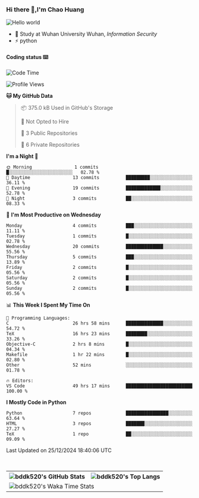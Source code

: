 ### Hi there 👋,I'm Chao Huang


<img src="https://raw.githubusercontent.com/sagar-viradiya/sagar-viradiya/master/resources/banner.png" alt="Hello world">


<br/>


- 🍻  Study at Wuhan University Wuhan, _Information Security_
- ⚡  python



#### Coding status  ⌨️

<!--START_SECTION:waka-->
![Code Time](http://img.shields.io/badge/Code%20Time-579%20hrs%2055%20mins-blue)

![Profile Views](http://img.shields.io/badge/Profile%20Views-5-blue)

**🐱 My GitHub Data** 

> 📦 375.0 kB Used in GitHub's Storage 
 > 
> 🚫 Not Opted to Hire
 > 
> 📜 3 Public Repositories 
 > 
> 🔑 6 Private Repositories 
 > 
**I'm a Night 🦉** 

```text
🌞 Morning                1 commits           █░░░░░░░░░░░░░░░░░░░░░░░░   02.78 % 
🌆 Daytime                13 commits          █████████░░░░░░░░░░░░░░░░   36.11 % 
🌃 Evening                19 commits          █████████████░░░░░░░░░░░░   52.78 % 
🌙 Night                  3 commits           ██░░░░░░░░░░░░░░░░░░░░░░░   08.33 % 
```
📅 **I'm Most Productive on Wednesday** 

```text
Monday                   4 commits           ███░░░░░░░░░░░░░░░░░░░░░░   11.11 % 
Tuesday                  1 commits           █░░░░░░░░░░░░░░░░░░░░░░░░   02.78 % 
Wednesday                20 commits          ██████████████░░░░░░░░░░░   55.56 % 
Thursday                 5 commits           ███░░░░░░░░░░░░░░░░░░░░░░   13.89 % 
Friday                   2 commits           █░░░░░░░░░░░░░░░░░░░░░░░░   05.56 % 
Saturday                 2 commits           █░░░░░░░░░░░░░░░░░░░░░░░░   05.56 % 
Sunday                   2 commits           █░░░░░░░░░░░░░░░░░░░░░░░░   05.56 % 
```


📊 **This Week I Spent My Time On** 

```text
💬 Programming Languages: 
C                        26 hrs 58 mins      ██████████████░░░░░░░░░░░   54.72 % 
TeX                      16 hrs 23 mins      ████████░░░░░░░░░░░░░░░░░   33.26 % 
Objective-C              2 hrs 8 mins        █░░░░░░░░░░░░░░░░░░░░░░░░   04.34 % 
Makefile                 1 hr 22 mins        █░░░░░░░░░░░░░░░░░░░░░░░░   02.80 % 
Other                    52 mins             ░░░░░░░░░░░░░░░░░░░░░░░░░   01.78 % 

🔥 Editors: 
VS Code                  49 hrs 17 mins      █████████████████████████   100.00 % 
```

**I Mostly Code in Python** 

```text
Python                   7 repos             ████████████████░░░░░░░░░   63.64 % 
HTML                     3 repos             ███████░░░░░░░░░░░░░░░░░░   27.27 % 
TeX                      1 repo              ██░░░░░░░░░░░░░░░░░░░░░░░   09.09 % 
```




 Last Updated on 25/12/2024 18:40:06 UTC
<!--END_SECTION:waka-->

<br/>

<table>
  <tr>
    <th>
      <img alt="bddk520's GitHub Stats" src="https://github-readme-stats-git-masterrstaa-rickstaa.vercel.app/api?username=bddk520&show_icons=true&theme=transparent&hide_border=true" align="center" />
    </th>
    <th>
      <img alt="bddk520's Top Langs" src="https://github-readme-stats-git-masterrstaa-rickstaa.vercel.app/api/top-langs/?username=bddk520&layout=compact&theme=transparent&hide_border=true&langs_count=10&hide=CMake" align="center" /> 
    </th>
  </tr>
  <tr>
    <td colspan=2>
      <img alt="bddk520's Waka Time Stats" src="https://github-readme-stats.vercel.app/api/wakatime?username=bddk&hide_border=true&layout=compact&theme=transparent&custom_title=WorkTimeThisWeek&range=last_7_days" align="center"/>
    </td>
  </tr>
</table>
